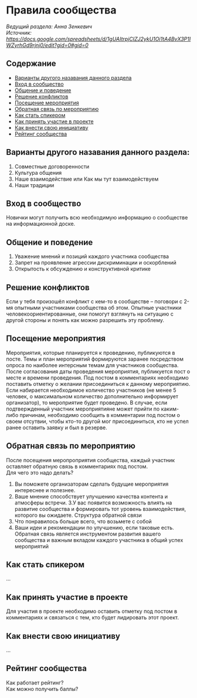 # Правила сообщества
*Ведущий раздела: Анна Зенкевич*  
*Источник: https://docs.google.com/spreadsheets/d/1gUAItrpjCIZJ2ykU1Oi1tA4BvX3P1IWZyrhGd9rjnj0/edit?gid=0#gid=0*

## Содержание
- [Варианты другого назавания данного раздела](#варианты-другого-назавания-данного-раздела)
- [Вход в сообщество](#вход-в-сообщество)
- [Общение и поведение](#общение-и-поведение)
- [Решение конфликтов](#решение-конфликтов)
- [Посещение мероприятия](#посещение-мероприятия)
- [Обратная связь по мероприятию](#обратная-связь-по-мероприятию)
- [Как стать спикером](#как-стать-спикером)
- [Как принять участие в проекте](#как-принять-участие-в-проекте)
- [Как внести свою инициативу](#как-внести-свою-инициативу)
- [Рейтинг сообщества](#рейтинг-сообщества)

## Варианты другого назавания данного раздела:
1. Совместные договоренности 
2. Культура общения 
3. Наше взаимодействие или Как мы тут взаимодействуем 
4. Наши традиции

## Вход в сообщество
Новички могут получить всю необходимую информацию о сообществе на информационной доске.

## Общение и поведение
1. Уважение мнений и позиций каждого участника сообщества
2. Запрет на проявление агрессии дискриминации и оскорблений
3. Открытость к обсуждению и  конструктивной критике

## Решение конфликтов
Если у тебя произошёл конфликт с кем-то в сообществе – поговори с 2-мя опытными участниками сообщества об этом. Опытные участники человекоориентированные, они помогут взглянуть на ситуацию с другой стороны и понять как можно разрешить эту проблему.

## Посещение мероприятия
Мероприятия, которые планируется к проведению, публикуются в посте. Темы и план мероприятий формируются заранее посредством опроса по наиболее интерсным темам для участников сообщества. После согласования даты проведения мероприятия, публикуется пост о месте и времени проведения. Под постом в комментариях необходимо поставить отметку о желании присоединиться к данному мероприятию. Если набирается необходимое количество участников (не менее 5 человек, о максимальном количество дополнительно информирует организатор), то мероприятие будет проведено. В случае, если подтвержденный участник мероприятияне может прийти по каким-либо причинам, необходимо сообщить в комментарии под постом о своем отсутвии, чтобы кто-то другой мог присоединиться, кто не успел ранее оставить заявку и был в резерве.

## Обратная связь по мероприятию
После посещения меропроприятия сообщества, каждый участник оставляет обратную связь в комментариях под постом.  
Для чего это надо делать?  
1. Вы поможете организаторам сделать будущие мероприятия интереснее и полезнее.
2. Ваше мнение способствует улучшению качества контента и атмосферы встречи.
3.У вас появится возможность влиять на развитие сообщества и формировать тот уровень взаимодействия, которого вы ожидаете. 
Структура обратной связи
1. Что понравилось больше всего, что возьмете с собой
2. Ваши идеи и рекомендации по улучшению, если таковые есть.
Обратная связь является инструментом развития вашего сообщества и важным вкладом каждого участника в общий успех мероприятий

## Как стать спикером
...

## Как принять участие в проекте
Для участия в проекте необходимо оставить отметку под постом в комментариях и связаться с тем, кто будет лидировать этот проект. 

## Как внести свою инициативу
...

## Рейтинг сообщества
Как работает рейтинг?  
Как можно получить баллы?
